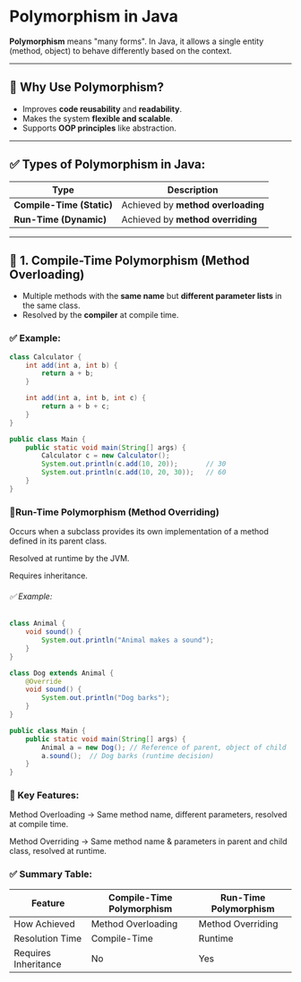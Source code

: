 # Polymorphism in Java

**Polymorphism** means "many forms". In Java, it allows a single entity (method, object) to behave differently based on the context.

---

## 🔹 Why Use Polymorphism?
- Improves **code reusability** and **readability**.
- Makes the system **flexible and scalable**.
- Supports **OOP principles** like abstraction.

---

## ✅ Types of Polymorphism in Java:

| Type                          | Description                             |
|------------------------------|-----------------------------------------|
| **Compile-Time (Static)**   | Achieved by **method overloading**     |
| **Run-Time (Dynamic)**      | Achieved by **method overriding**      |

---

## 🔸 1. Compile-Time Polymorphism (Method Overloading)
- Multiple methods with the **same name** but **different parameter lists** in the same class.
- Resolved by the **compiler** at compile time.

### ✅ Example:
```java
class Calculator {
    int add(int a, int b) {
        return a + b;
    }

    int add(int a, int b, int c) {
        return a + b + c;
    }
}

public class Main {
    public static void main(String[] args) {
        Calculator c = new Calculator();
        System.out.println(c.add(10, 20));       // 30
        System.out.println(c.add(10, 20, 30));   // 60
    }
}
```
### 🔸Run-Time Polymorphism (Method Overriding)
Occurs when a subclass provides its own implementation of a method defined in its parent class.

Resolved at runtime by the JVM.

Requires inheritance.

###### ✅ Example:
```java
class Animal {
    void sound() {
        System.out.println("Animal makes a sound");
    }
}

class Dog extends Animal {
    @Override
    void sound() {
        System.out.println("Dog barks");
    }
}

public class Main {
    public static void main(String[] args) {
        Animal a = new Dog(); // Reference of parent, object of child
        a.sound();  // Dog barks (runtime decision)
    }
}
```
### 🔹 Key Features:
Method Overloading → Same method name, different parameters, resolved at compile time.

Method Overriding → Same method name & parameters in parent and child class, resolved at runtime.


### ✅ Summary Table:
| Feature              | Compile-Time Polymorphism | Run-Time Polymorphism |
| -------------------- | ------------------------- | --------------------- |
| How Achieved         | Method Overloading        | Method Overriding     |
| Resolution Time      | Compile-Time              | Runtime               |
| Requires Inheritance | No                        | Yes                   |
